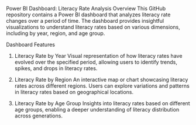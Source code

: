 Power BI Dashboard: Literacy Rate Analysis
Overview
This GitHub repository contains a Power BI dashboard that analyzes literacy rate changes over a period of time. The dashboard provides insightful visualizations to understand literacy rates based on various dimensions, including by year, region, and age group.

Dashboard Features
1. Literacy Rate by Year
Visual representation of how literacy rates have evolved over the specified period, allowing users to identify trends, spikes, and drops in literacy rates.

2. Literacy Rate by Region
An interactive map or chart showcasing literacy rates across different regions. Users can explore variations and patterns in literacy rates based on geographical locations.

3. Literacy Rate by Age Group
Insights into literacy rates based on different age groups, enabling a deeper understanding of literacy distribution across generations.
